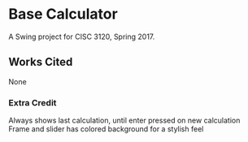 # Base Calculator

A Swing project for CISC 3120, Spring 2017.

## Works Cited

None

### Extra Credit

Always shows last calculation, until enter pressed on new calculation <br />
Frame and slider has colored background for a stylish feel
